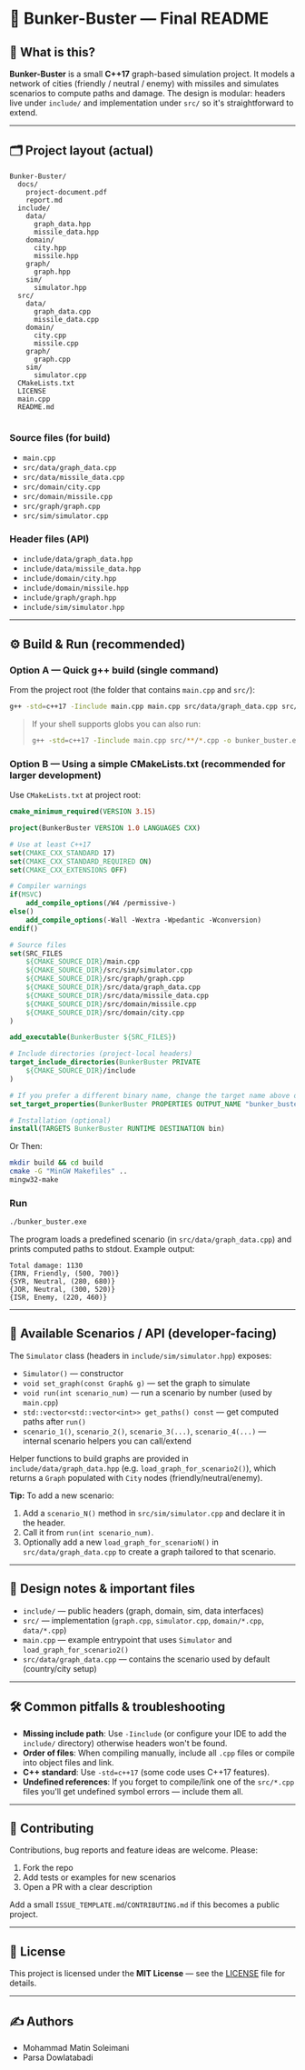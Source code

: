 # 🚀 Bunker-Buster — Final README

## 📖 What is this?
**Bunker-Buster** is a small **C++17** graph-based simulation project. It models a network of cities (friendly / neutral / enemy) with missiles and simulates scenarios to compute paths and damage. The design is modular: headers live under `include/` and implementation under `src/` so it's straightforward to extend.

---

## 🗂️ Project layout (actual)

```
Bunker-Buster/
  docs/
    project-document.pdf
    report.md
  include/
    data/
      graph_data.hpp
      missile_data.hpp
    domain/
      city.hpp
      missile.hpp
    graph/
      graph.hpp
    sim/
      simulator.hpp
  src/
    data/
      graph_data.cpp
      missile_data.cpp      
    domain/
      city.cpp
      missile.cpp
    graph/
      graph.cpp
    sim/
      simulator.cpp
  CMakeLists.txt
  LICENSE
  main.cpp
  README.md
  
```
### Source files (for build)

- `main.cpp`
- `src/data/graph_data.cpp`
- `src/data/missile_data.cpp`
- `src/domain/city.cpp`
- `src/domain/missile.cpp`
- `src/graph/graph.cpp`
- `src/sim/simulator.cpp`

### Header files (API)

- `include/data/graph_data.hpp`
- `include/data/missile_data.hpp`
- `include/domain/city.hpp`
- `include/domain/missile.hpp`
- `include/graph/graph.hpp`
- `include/sim/simulator.hpp`

---

## ⚙️ Build & Run (recommended)

### Option A — Quick g++ build (single command)
From the project root (the folder that contains `main.cpp` and `src/`):

```bash
g++ -std=c++17 -Iinclude main.cpp main.cpp src/data/graph_data.cpp src/data/missile_data.cpp src/domain/city.cpp src/domain/missile.cpp src/graph/graph.cpp src/sim/simulator.cpp -o bunker_buster.exe
```

> If your shell supports globs you can also run:
> ```bash
> g++ -std=c++17 -Iinclude main.cpp src/**/*.cpp -o bunker_buster.exe
> ```

### Option B — Using a simple CMakeLists.txt (recommended for larger development)
Use `CMakeLists.txt` at project root:

```cmake
cmake_minimum_required(VERSION 3.15)

project(BunkerBuster VERSION 1.0 LANGUAGES CXX)

# Use at least C++17
set(CMAKE_CXX_STANDARD 17)
set(CMAKE_CXX_STANDARD_REQUIRED ON)
set(CMAKE_CXX_EXTENSIONS OFF)

# Compiler warnings
if(MSVC)
    add_compile_options(/W4 /permissive-)
else()
    add_compile_options(-Wall -Wextra -Wpedantic -Wconversion)
endif()

# Source files
set(SRC_FILES
    ${CMAKE_SOURCE_DIR}/main.cpp
    ${CMAKE_SOURCE_DIR}/src/sim/simulator.cpp
    ${CMAKE_SOURCE_DIR}/src/graph/graph.cpp
    ${CMAKE_SOURCE_DIR}/src/data/graph_data.cpp
    ${CMAKE_SOURCE_DIR}/src/data/missile_data.cpp
    ${CMAKE_SOURCE_DIR}/src/domain/missile.cpp
    ${CMAKE_SOURCE_DIR}/src/domain/city.cpp
)

add_executable(BunkerBuster ${SRC_FILES})

# Include directories (project-local headers)
target_include_directories(BunkerBuster PRIVATE
    ${CMAKE_SOURCE_DIR}/include
)

# If you prefer a different binary name, change the target name above or set this
set_target_properties(BunkerBuster PROPERTIES OUTPUT_NAME "bunker_buster")

# Installation (optional)
install(TARGETS BunkerBuster RUNTIME DESTINATION bin)
```
Or 
Then:
```bash
mkdir build && cd build
cmake -G "MinGW Makefiles" ..
mingw32-make
```

### Run
```bash
./bunker_buster.exe
```

The program loads a predefined scenario (in `src/data/graph_data.cpp`) and prints computed paths to stdout. Example output:
```
Total damage: 1130
{IRN, Friendly, (500, 700)}
{SYR, Neutral, (280, 680)}
{JOR, Neutral, (300, 520)}
{ISR, Enemy, (220, 460)}
```

---

## 🧭 Available Scenarios / API (developer-facing)

The `Simulator` class (headers in `include/sim/simulator.hpp`) exposes:
- `Simulator()` — constructor
- `void set_graph(const Graph& g)` — set the graph to simulate
- `void run(int scenario_num)` — run a scenario by number (used by `main.cpp`)
- `std::vector<std::vector<int>> get_paths() const` — get computed paths after `run()`
- `scenario_1()`, `scenario_2()`, `scenario_3(...)`, `scenario_4(...)` — internal scenario helpers you can call/extend

Helper functions to build graphs are provided in `include/data/graph_data.hpp` (e.g. `load_graph_for_scenario2()`), which returns a `Graph` populated with `City` nodes (friendly/neutral/enemy).

**Tip:** To add a new scenario:
1. Add a `scenario_N()` method in `src/sim/simulator.cpp` and declare it in the header.
2. Call it from `run(int scenario_num)`.
3. Optionally add a new `load_graph_for_scenarioN()` in `src/data/graph_data.cpp` to create a graph tailored to that scenario.

---

## 🧩 Design notes & important files
- `include/` — public headers (graph, domain, sim, data interfaces)
- `src/` — implementation (`graph.cpp`, `simulator.cpp`, `domain/*.cpp`, `data/*.cpp`)
- `main.cpp` — example entrypoint that uses `Simulator` and `load_graph_for_scenario2()`
- `src/data/graph_data.cpp` — contains the scenario used by default (country/city setup)

---

## 🛠️ Common pitfalls & troubleshooting
- **Missing include path**: Use `-Iinclude` (or configure your IDE to add the `include/` directory) otherwise headers won't be found.
- **Order of files**: When compiling manually, include all `.cpp` files or compile into object files and link.
- **C++ standard**: Use `-std=c++17` (some code uses C++17 features).
- **Undefined references**: If you forget to compile/link one of the `src/*.cpp` files you'll get undefined symbol errors — include them all.

---

## 🤝 Contributing
Contributions, bug reports and feature ideas are welcome. Please:
1. Fork the repo
2. Add tests or examples for new scenarios
3. Open a PR with a clear description

Add a small `ISSUE_TEMPLATE.md`/`CONTRIBUTING.md` if this becomes a public project.

---

## 🧾 License
This project is licensed under the **MIT License** — see the [LICENSE](LICENSE) file for details.


---

## ✍️ Authors
- Mohammad Matin Soleimani 
- Parsa Dowlatabadi